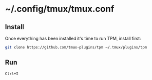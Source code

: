 # ~/.config/tmux/tmux.conf

## Install
Once everything has been installed it's time to run TPM, install first:
```bash
git clone https://github.com/tmux-plugins/tpm ~/.tmux/plugins/tpm
```

## Run
`Ctrl+I`